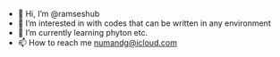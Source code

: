 - 👋 Hi, I’m @ramseshub
- 👀 I’m interested in with codes that can be written in any environment
- 🌱 I’m currently learning phyton etc.
- 📫 How to reach me numandg@icloud.com

<!---
ramseshub/ramseshub is a ✨ special ✨ repository because its `README.md` (this file) appears on your GitHub profile.
You can click the Preview link to take a look at your changes.
--->
